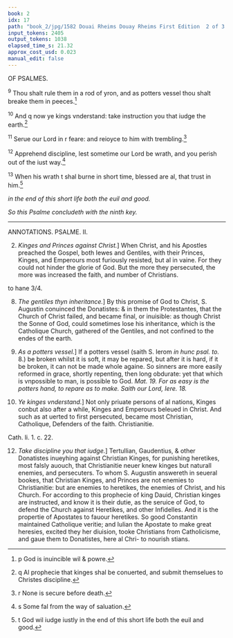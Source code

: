 ```yaml
---
book: 2
idx: 17
path: "book_2/jpg/1582 Douai Rheims Douay Rheims First Edition  2 of 3 1610 Old Testament.pdf-17.jpg"
input_tokens: 2405
output_tokens: 1038
elapsed_time_s: 21.32
approx_cost_usd: 0.023
manual_edit: false
---
```

OF PSALMES.

<sup>9</sup> Thou shalt rule them in a rod of yron, and as potters vessel thou shalt breake them in peeces.[^1]

<sup>10</sup> And q now ye kings vnderstand: take instruction you that iudge the earth.[^2]

<sup>11</sup> Serue our Lord in r feare: and reioyce to him with trembling.[^3]

<sup>12</sup> Apprehend discipline, lest sometime our Lord be wrath, and you perish out of the iust way.[^4]

<sup>13</sup> When his wrath t shal burne in short time, blessed are al, that trust in him.[^5]

*in the end of this short life both the euil and good.*

*So this Psalme concludeth with the ninth key.*

---

ANNOTATIONS. PSALME. II.

2. *Kinges and Princes against Christ.*] When Christ, and his Apostles preached the Gospel, both Iewes and Gentiles, with their Princes, Kinges, and Emperours most furiously resisted, but al in vaine. For they could not hinder the glorie of God. But the more they persecuted, the more was increased the faith, and number of Christians.

<aside>to hane 3/4.</aside>

8. *The gentiles thyn inheritance.*] By this promise of God to Christ, S. Augustin conuinced the Donatistes: & in them the Protestantes, that the Church of Christ failed, and became final, or inuisible: as though Christ the Sonne of God, could sometimes lose his inheritance, which is the Catholique Church, gathered of the Gentiles, and not confined to the endes of the earth.

9. *As a potters vessel.*] If a potters vessel (saith S. Ierom *in hunc psal. to.* 8.) be broken whilst it is soft, it may be repared, but after it is hard, if it be broken, it can not be made whole againe. So sinners are more easily reformed in grace, shortly repenting, then long obdurate: yet that which is vnpossible to man, is possible to God. *Mat. 19. For as easy is the potters hand, to repare as to make.* *Saith our Lord, Iere. 18.*

10. *Ye kinges vnderstand.*] Not only priuate persons of al nations, Kinges conbut also after a while, Kinges and Emperours beleued in Christ. And such as at uerted to first persecuted, became most Christian, Catholique, Defenders of the faith. Christianitie.

<aside>Cath. li. 1. c. 22.</aside>

12. *Take discipline you that iudge.*] Tertullian, Gaudentius, & other Donatistes inueyhing against Christian Kinges, for punishing heretikes, most falsly auouch, that Christianitie neuer knew kinges but naturall enemies, and persecuters. To whom S. Augustin answereth in seueral bookes, that Christian Kinges, and Princes are not enemies to Christianitie: but are enemies to heretikes, the enemies of Christ, and his Church. For according to this prophecie of king Dauid, Christian kinges are instructed, and know it is their dutie, as the seruice of God, to defend the Church against Heretikes, and other Infidelles. And it is the propertie of Apostates to fauour heretikes. So good Constantin maintained Catholique veritie; and Iulian the Apostate to make great heresies, excited they her diuision, tooke Christians from Catholicisme, and gaue them to Donatistes, here al Chri- to nourish stians.

[^1]: p God is inuincible wil & powre.

[^2]: q Al prophecie that kinges shal be conuerted, and submit themselues to Christes discipline.

[^3]: r None is secure before death.

[^4]: s Some fal from the way of saluation.

[^5]: t God wil iudge iustly in the end of this short life both the euil and good.